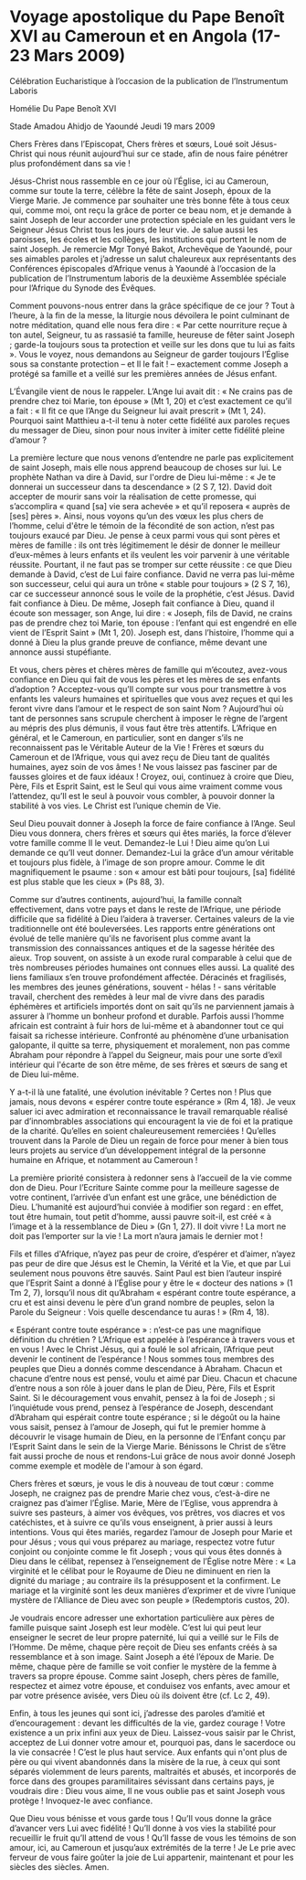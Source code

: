 # Voyage apostolique du Pape Benoît XVI au Cameroun et en Angola (17-23 Mars 2009)
Célébration Eucharistique à l’occasion de la publication de l’Instrumentum Laboris

Homélie Du Pape Benoît XVI

Stade Amadou Ahidjo de Yaoundé
Jeudi 19 mars 2009
 

Chers Frères dans l’Episcopat,
Chers frères et sœurs, 
Loué soit Jésus-Christ qui nous réunit aujourd’hui sur ce stade, afin de nous faire pénétrer plus profondément dans sa vie !

Jésus-Christ nous rassemble en ce jour où l’Église, ici au Cameroun, comme sur toute la terre, célèbre la fête de saint Joseph, époux de la Vierge Marie. Je commence par souhaiter une très bonne fête à tous ceux qui, comme moi, ont reçu la grâce de porter ce beau nom, et je demande à saint Joseph de leur accorder une protection spéciale en les guidant vers le Seigneur Jésus Christ tous les jours de leur vie. Je salue aussi les paroisses, les écoles et les collèges, les institutions qui portent le nom de saint Joseph. Je remercie Mgr Tonyé Bakot, Archevêque de Yaoundé, pour ses aimables paroles et j’adresse un salut chaleureux aux représentants des Conférences épiscopales d’Afrique venus à Yaoundé à l’occasion de la publication de l’Instrumentum laboris de la deuxième Assemblée spéciale pour l’Afrique du Synode des Évêques.

Comment pouvons-nous entrer dans la grâce spécifique de ce jour ? Tout à l’heure, à la fin de la messe, la liturgie nous dévoilera le point culminant de notre méditation, quand elle nous fera dire : « Par cette nourriture reçue à ton autel, Seigneur, tu as rassasié ta famille, heureuse de fêter saint Joseph ; garde-la toujours sous ta protection et veille sur les dons que tu lui as faits ». Vous le voyez, nous demandons au Seigneur de garder toujours l’Église sous sa constante protection – et Il le fait ! – exactement comme Joseph a protégé sa famille et a veillé sur les premières années de Jésus enfant.

L’Évangile vient de nous le rappeler. L’Ange lui avait dit : « Ne crains pas de prendre chez toi Marie, ton épouse » (Mt 1, 20) et c’est exactement ce qu’il a fait : « Il fit ce que l’Ange du Seigneur lui avait prescrit » (Mt 1, 24). Pourquoi saint Matthieu a-t-il tenu à noter cette fidélité aux paroles reçues du messager de Dieu, sinon pour nous inviter à imiter cette fidélité pleine d’amour ?

La première lecture que nous venons d’entendre ne parle pas explicitement de saint Joseph, mais elle nous apprend beaucoup de choses sur lui. Le prophète Nathan va dire à David, sur l'ordre de Dieu lui-même : « Je te donnerai un successeur dans ta descendance » (2 S 7, 12). David doit accepter de mourir sans voir la réalisation de cette promesse, qui s’accomplira « quand [sa] vie sera achevée » et qu’il reposera « auprès de [ses] pères ». Ainsi, nous voyons qu’un des vœux les plus chers de l’homme, celui d'être le témoin de la fécondité de son action, n’est pas toujours exaucé par Dieu. Je pense à ceux parmi vous qui sont pères et mères de famille : ils ont très légitimement le désir de donner le meilleur d’eux-mêmes à leurs enfants et ils veulent les voir parvenir à une véritable réussite. Pourtant, il ne faut pas se tromper sur cette réussite : ce que Dieu demande à David, c’est de Lui faire confiance. David ne verra pas lui-même son successeur, celui qui aura un trône « stable pour toujours » (2 S 7, 16), car ce successeur annoncé sous le voile de la prophétie, c’est Jésus. David fait confiance à Dieu. De même, Joseph fait confiance à Dieu, quand il écoute son messager, son Ange, lui dire : « Joseph, fils de David, ne crains pas de prendre chez toi Marie, ton épouse : l’enfant qui est engendré en elle vient de l’Esprit Saint » (Mt 1, 20). Joseph est, dans l’histoire, l’homme qui a donné à Dieu la plus grande preuve de confiance, même devant une annonce aussi stupéfiante.

Et vous, chers pères et chères mères de famille qui m’écoutez, avez-vous confiance en Dieu qui fait de vous les pères et les mères de ses enfants d’adoption ? Acceptez-vous qu’Il compte sur vous pour transmettre à vos enfants les valeurs humaines et spirituelles que vous avez reçues et qui les feront vivre dans l’amour et le respect de son saint Nom ? Aujourd’hui où tant de personnes sans scrupule cherchent à imposer le règne de l’argent au mépris des plus démunis, il vous faut être très attentifs. L’Afrique en général, et le Cameroun, en particulier, sont en danger s’ils ne reconnaissent pas le Véritable Auteur de la Vie ! Frères et sœurs du Cameroun et de l’Afrique, vous qui avez reçu de Dieu tant de qualités humaines, ayez soin de vos âmes ! Ne vous laissez pas fasciner par de fausses gloires et de faux idéaux ! Croyez, oui, continuez à croire que Dieu, Père, Fils et Esprit Saint, est le Seul qui vous aime vraiment comme vous l’attendez, qu’Il est le seul à pouvoir vous combler, à pouvoir donner la stabilité à vos vies. Le Christ est l’unique chemin de Vie.

Seul Dieu pouvait donner à Joseph la force de faire confiance à l’Ange. Seul Dieu vous donnera, chers frères et sœurs qui êtes mariés, la force d’élever votre famille comme Il le veut. Demandez-le Lui ! Dieu aime qu’on Lui demande ce qu’Il veut donner. Demandez-Lui la grâce d’un amour véritable et toujours plus fidèle, à l’image de son propre amour. Comme le dit magnifiquement le psaume : son « amour est bâti pour toujours, [sa] fidélité est plus stable que les cieux » (Ps 88, 3).

Comme sur d’autres continents, aujourd’hui, la famille connaît effectivement, dans votre pays et dans le reste de l’Afrique, une période difficile que sa fidélité à Dieu l’aidera à traverser. Certaines valeurs de la vie traditionnelle ont été bouleversées. Les rapports entre générations ont évolué de telle manière qu'ils ne favorisent plus comme avant la transmission des connaissances antiques et de la sagesse héritée des aïeux. Trop souvent, on assiste à un exode rural comparable à celui que de très nombreuses périodes humaines ont connues elles aussi. La qualité des liens familiaux s’en trouve profondément affectée. Déracinés et fragilisés, les membres des jeunes générations, souvent - hélas ! - sans véritable travail, cherchent des remèdes à leur mal de vivre dans des paradis éphémères et artificiels importés dont on sait qu’ils ne parviennent jamais à assurer à l’homme un bonheur profond et durable. Parfois aussi l’homme africain est contraint à fuir hors de lui-même et à abandonner tout ce qui faisait sa richesse intérieure. Confronté au phénomène d’une urbanisation galopante, il quitte sa terre, physiquement et moralement, non pas comme Abraham pour répondre à l’appel du Seigneur, mais pour une sorte d’exil intérieur qui l'écarte de son être même, de ses frères et sœurs de sang et de Dieu lui-même.

Y a-t-il là une fatalité, une évolution inévitable ? Certes non ! Plus que jamais, nous devons « espérer contre toute espérance » (Rm 4, 18). Je veux saluer ici avec admiration et reconnaissance le travail remarquable réalisé par d’innombrables associations qui encouragent la vie de foi et la pratique de la charité. Qu’elles en soient chaleureusement remerciées ! Qu’elles trouvent dans la Parole de Dieu un regain de force pour mener à bien tous leurs projets au service d’un développement intégral de la personne humaine en Afrique, et notamment au Cameroun !

La première priorité consistera à redonner sens à l’accueil de la vie comme don de Dieu. Pour l’Ecriture Sainte comme pour la meilleure sagesse de votre continent, l’arrivée d’un enfant est une grâce, une bénédiction de Dieu. L’humanité est aujourd’hui conviée à modifier son regard : en effet, tout être humain, tout petit d’homme, aussi pauvre soit-il, est créé « à l’image et à la ressemblance de Dieu » (Gn 1, 27). Il doit vivre ! La mort ne doit pas l’emporter sur la vie ! La mort n’aura jamais le dernier mot !

Fils et filles d'Afrique, n’ayez pas peur de croire, d’espérer et d’aimer, n’ayez pas peur de dire que Jésus est le Chemin, la Vérité et la Vie, et que par Lui seulement nous pouvons être sauvés. Saint Paul est bien l’auteur inspiré que l’Esprit Saint a donné à l’Église pour y être le « docteur des nations » (1 Tm 2, 7), lorsqu’il nous dit qu’Abraham « espérant contre toute espérance, a cru et est ainsi devenu le père d’un grand nombre de peuples, selon la Parole du Seigneur : Vois quelle descendance tu auras ! » (Rm 4, 18).

« Espérant contre toute espérance » : n’est-ce pas une magnifique définition du chrétien ? L’Afrique est appelée à l’espérance à travers vous et en vous ! Avec le Christ Jésus, qui a foulé le sol africain, l’Afrique peut devenir le continent de l’espérance ! Nous sommes tous membres des peuples que Dieu a donnés comme descendance à Abraham. Chacun et chacune d’entre nous est pensé, voulu et aimé par Dieu. Chacun et chacune d’entre nous a son rôle à jouer dans le plan de Dieu, Père, Fils et Esprit Saint. Si le découragement vous envahit, pensez à la foi de Joseph ; si l’inquiétude vous prend, pensez à l’espérance de Joseph, descendant d’Abraham qui espérait contre toute espérance ; si le dégoût ou la haine vous saisit, pensez à l’amour de Joseph, qui fut le premier homme à découvrir le visage humain de Dieu, en la personne de l’Enfant conçu par l’Esprit Saint dans le sein de la Vierge Marie. Bénissons le Christ de s’être fait aussi proche de nous et rendons-Lui grâce de nous avoir donné Joseph comme exemple et modèle de l'amour à son égard.

Chers frères et sœurs, je vous le dis à nouveau de tout cœur : comme Joseph, ne craignez pas de prendre Marie chez vous, c’est-à-dire ne craignez pas d’aimer l’Église. Marie, Mère de l’Eglise, vous apprendra à suivre ses pasteurs, à aimer vos évêques, vos prêtres, vos diacres et vos catéchistes, et à suivre ce qu’ils vous enseignent, à prier aussi à leurs intentions. Vous qui êtes mariés, regardez l’amour de Joseph pour Marie et pour Jésus ; vous qui vous préparez au mariage, respectez votre futur conjoint ou conjointe comme le fit Joseph ; vous qui vous êtes donnés à Dieu dans le célibat, repensez à l’enseignement de l’Église notre Mère : « La virginité et le célibat pour le Royaume de Dieu ne diminuent en rien la dignité du mariage ; au contraire ils la présupposent et la confirment. Le mariage et la virginité sont les deux manières d’exprimer et de vivre l’unique mystère de l'Alliance de Dieu avec son peuple » (Redemptoris custos, 20).

Je voudrais encore adresser une exhortation particulière aux pères de famille puisque saint Joseph est leur modèle. C’est lui qui peut leur enseigner le secret de leur propre paternité, lui qui a veillé sur le Fils de l’Homme. De même, chaque père reçoit de Dieu ses enfants créés à sa ressemblance et à son image. Saint Joseph a été l’époux de Marie. De même, chaque père de famille se voit confier le mystère de la femme à travers sa propre épouse. Comme saint Joseph, chers pères de famille, respectez et aimez votre épouse, et conduisez vos enfants, avec amour et par votre présence avisée, vers Dieu où ils doivent être (cf. Lc 2, 49).

Enfin, à tous les jeunes qui sont ici, j’adresse des paroles d’amitié et d’encouragement : devant les difficultés de la vie, gardez courage ! Votre existence a un prix infini aux yeux de Dieu. Laissez-vous saisir par le Christ, acceptez de Lui donner votre amour et, pourquoi pas, dans le sacerdoce ou la vie consacrée ! C’est le plus haut service. Aux enfants qui n'ont plus de père ou qui vivent abandonnés dans la misère de la rue, à ceux qui sont séparés violemment de leurs parents, maltraités et abusés, et incorporés de force dans des groupes paramilitaires sévissant dans certains pays, je voudrais dire : Dieu vous aime, Il ne vous oublie pas et saint Joseph vous protège ! Invoquez-le avec confiance.

Que Dieu vous bénisse et vous garde tous ! Qu’Il vous donne la grâce d’avancer vers Lui avec fidélité ! Qu’Il donne à vos vies la stabilité pour recueillir le fruit qu’Il attend de vous ! Qu’Il fasse de vous les témoins de son amour, ici, au Cameroun et jusqu’aux extrémités de la terre ! Je Le prie avec ferveur de vous faire goûter la joie de Lui appartenir, maintenant et pour les siècles des siècles. Amen.